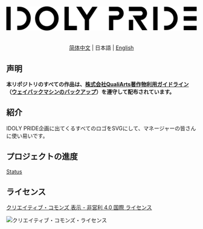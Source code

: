 <h1 align="center">

![IDOLY PRIDE Logo](Logo/idoly-pride-logo-black.svg)

</h1>

<div align="center">

[简体中文](README.md) | 日本語 | [English](README.EN.md)

</div>

## 声明
__本リポジトリのすべての作品は、[株式会社QualiArts著作物利用ガイドライン](https://qualiarts.jp/guideline/)（[ウェイバックマシンのバックアップ](https://web.archive.org/web/20210804165602/https://qualiarts.jp/guideline)）を遵守して配布されています。__

## 紹介
IDOLY PRIDE企画に出てくるすべてのロゴをSVGにして、マネージャーの皆さんに使い易いです。

## プロジェクトの進度

[Status](Status.md)

## ライセンス

[クリエイティブ・コモンズ 表示 - 非営利 4.0 国際 ライセンス](http://creativecommons.org/licenses/by-nc/4.0/)

![クリエイティブ・コモンズ・ライセンス](https://i.creativecommons.org/l/by-nc/4.0/88x31.png)